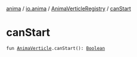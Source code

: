 [anima](../../index.md) / [io.anima](../index.md) / [AnimaVerticleRegistry](index.md) / [canStart](./can-start.md)

# canStart

`fun `[`AnimaVerticle`](../-anima-verticle/index.md)`.canStart(): `[`Boolean`](https://kotlinlang.org/api/latest/jvm/stdlib/kotlin/-boolean/index.html)